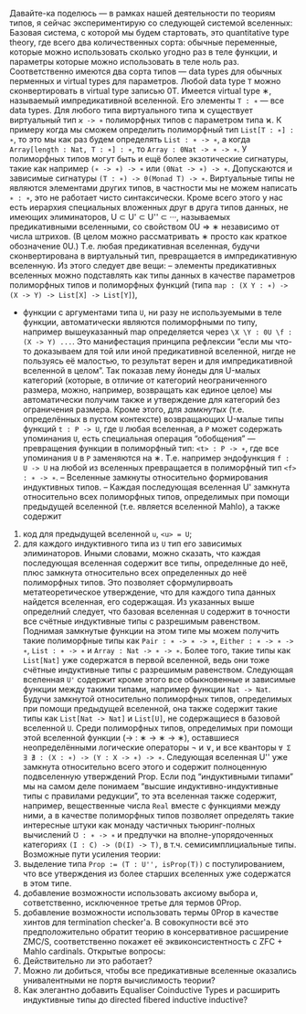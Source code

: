 Давайте-ка поделюсь — в рамках нашей деятельности по теориям типов, я сейчас экспериментирую со следующей системой вселенных:
Базовая система, с которой мы будем стартовать, это quantitative type theory, где всего два количественных сорта: обычные переменные, которые можно использовать сколько угодно раз в теле функции, и параметры которые можно использовать в теле ноль раз. Соответственно имеются два сорта типов — data types для обычных перменных и virtual types для параметров. Любой data type `T` можно сконвертировать в virtual type записью 0T. Имеется virtual type ∗, называемый импредикативной вселенной. Его элементы `T : ∗` — все data types.
Для любого типа виртуального типа ϰ существует виртуальный тип `ϰ -> ∗` полиморфных типов с параметром типа ϰ. К примеру когда мы сможем определить полиморфный тип `List[T : ∗] : ∗`, то это мы как раз будем определять `List : ∗ -> ∗`, а когда `Array[length : Nat, T : ∗] : ∗`, то `Array : 0Nat -> ∗ -> ∗`. У полиморфных типов могут быть и ещё более экзотические сигнатуры, такие как например  `(∗ -> ∗) -> ∗` или `(0Nat -> ∗) -> ∗`. Допускаются и зависимые сигнатуры `(T : ∗) -> 0(Monad T) -> ∗`.
Виртуальные типы не являются элементами других типов, в частности мы не можем написать `∗ : ∗`, это не работает чисто синтаксически.
Кроме всего этого у нас есть иерархия специальных вложенных друг в друга типов данных, не имеющих элиминаторов, U ⊂ U' ⊂ U'' ⊂ ···, называемых предикативными вселенными, со свойством 0U => ∗ независимо от числа штрихов. (В целом можно рассматривать ∗ просто как краткое обозначение 0U.) Т.е. любая предикативная вселенная, будучи сконвертирована в виртуальный тип, превращается в импредикативную вселенную. Из этого следует две вещи:
– элементы предикативных вселенных можно подставлять как типы данных в качестве параметров полиморфных типов и полиморфных функций (типа `map : (X Y : ∗) -> (X -> Y) -> List[X] -> List[Y]`),
- функции с аргументами типа `U`, ни разу не используемыми в теле функции, автоматически являются полиморфными по типу, например вышеуказанный map определяется через `\X \Y : 0U \f : (X -> Y) ...`. Это манифестация принципа рефлексии “если мы что-то доказываем для той или иной предикативной вселенной, нигде не пользуясь её малостью, то результат верен и для импредикативной вселенной в целом”. Так показав лему йонеды для U-малых категорий (которые, в отличие от категорий неограниченного размера, можно, например, возвращать как единое целое) мы автоматически получим также и утверждение для категорий без ограничения размера.
Кроме этого, для _замкнутых_ (т.е. определённых в пустом контексте) возвращающих U-малые типы функций `t : P -> U`, где `U` любая вселенная, а `P` может содержать упоминания `U`, есть специальная операция “обобщения” — превращения функции в полиморфный тип: `<t> : P -> ∗`, где все упоминания `U` в `P` заменяются на ∗. Т.е. например эндофункция `f : U -> U` на любой из вселенных превращается в полиморфный тип `<f> : ∗ -> ∗`.
– Вселенные замкнуты относительно формирования индуктивных типов.
– Каждая последующая вселенная U' замкнута относительно всех полиморфных типов, определимых при помощи предыдущей вселенной (т.е. является вселенной Mahlo), а также содержит
1) код для предыдущей вселенной `u`, `<u> = U`;
2) для каждого индуктивного типа из `U` тип его зависимых элиминаторов.
Иными словами, можно сказать, что каждая последующая вселенная содержит все типы, определнные до неё, плюс замкнута относительно всех определенных до неё полиморфных типов. Это позволяет сформулирвоать метатеоретическое утверждение, что для каждого типа данных найдется вселенная, его содержащая.
Из указанных выше определний следует, что базовая вселенная `U` содержит в точности все счётные индуктивные типы с разрешимым равенством. Поднимая замкнутые функции на этом типе мы можем получить такие полиморфные типы как `Pair : ∗ -> ∗ -> ∗`, `Either : ∗ -> ∗ -> ∗`, `List : ∗ -> ∗` и `Array : Nat -> ∗ -> ∗`. Более того, такие типы как `List[Nat]` уже содержатся в первой вселенной, ведь они тоже счётные индуктивные типы с разрешимым равенством.
Следующая вселенная `U'` содержит кроме этого все обыкновенные и зависимые функции между такими типами, например функции `Nat -> Nat`. Будучи замкнутой относительно полиморфных типов, определимых при помощи предыдущей вселенной, она также содержит такие типы как `List[Nat -> Nat]` и `List[U]`, не содержащиеся в базовой вселенной `U`.
Среди полиморфных типов, определимых при помощи этой вселенной функции (-> : ∗ -> ∗ -> ∗), оставшиеся неопределёнными  логические операторы ¬ и ∨, и все кванторы `∀ Σ ∃ ∄ : (X : ∗) -> (Y : X -> ∗) -> ∗`.
Следующая вселенная U'' уже замкнута относительно всего этого и содержит полноценную подвселенную утверждений Prop. Если под “индуктивными типами” мы на самом деле понимаем “высшие индуктивно-индуктивные типы с правилами редукции”, то эта вселенная также содержит, например, вещественные числа `Real` вместе с функциями между ними, а в качестве полиморфных типов позволяет определять такие интересные штуки как монаду частичных тьюринг-полных вычислений `℧ : ∗ -> ∗` и предпучки на вполне-упорядоченных категориях `(I : C) -> (D(I) -> T)`, в т.ч. семисимплициальные типы.
Возможные пути усиления теории:
1) выделение типа `Prop := (T : U'', isProp(T))` с постулированием, что все утверждения из более старших вселенных уже содержатся в этом типе.
2) добавление возможности использовать аксиому выбора и, сответственно, исключенное третье для термов 0Prop.
3) добавление возможности использовать термы 0Prop в качестве хинтов для termination checker'а.
В совокупности всё это предположительно обратит теорию в консервативное расширение ZMC/S, соответственно покажет её эквиконсистентность с ZFC + Mahlo cardinals.
Открытые вопросы:
1) Действительно ли это работает?
2) Можно ли добиться, чтобы все предикативные вселенные оказались унивалентными не портя вычислимость теории?
3) Как элегантно добавить Equaliser Coinductive Types и расширить индуктивные типы до directed fibered inductive inductive?
